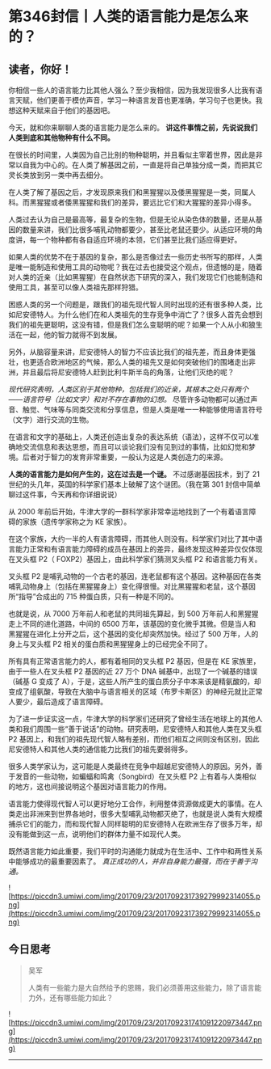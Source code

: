 # 第346封信丨人类的语言能力是怎么来的？

## 读者，你好！

你相信一些人的语言能力比其他人强么？至少我相信，因为我发现很多人比我有语言天赋，他们更善于模仿声音，学习一种语言发音也更准确，学习句子也更快。我想这种天赋来自于他们的基因吧。

今天，就和你来聊聊人类的语言能力是怎么来的。 **讲这件事情之前，先说说我们人类到底和其他物种有什么不同。**

在很长的时间里，人类因为自己比别的物种聪明，并且看似主宰着世界，因此是非常以自我为中心的。在人类了解基因之前，一直是将自己单独分成一类，而把其它灵长类放到另一类中再去细分。

在人类了解了基因之后，才发现原来我们和黑猩猩以及倭黑猩猩是一类，同属人科。而黑猩猩或者倭黑猩猩和我们的差异，要远比它们和大猩猩的差异小得多。

人类过去认为自己是最高等，最复杂的生物，但是无论从染色体的数量，还是从基因的数量来讲，我们比很多哺乳动物都要少，甚至比老鼠还要少。从适应环境的角度讲，每一个物种都有各自适应环境的本领，它们甚至比我们适应得更好。

如果人类的优势不在于基因的复杂，那么是否像过去一些历史书所写的那样，人类是唯一能制造和使用工具的动物呢？我在过去也接受这个观点，但遗憾的是，随着对人类的近亲（比如黑猩猩）在自然状态下研究的深入，我们发现它们也能制造和使用工具，甚至可以像人类祖先那样狩猎。

困惑人类的另一个问题是，跟我们的祖先现代智人同时出现的还有很多种人类，比如尼安德特人。为什么他们在和人类祖先的生存竞争中消亡了？很多人首先会想到我们的祖先更聪明，这没有错，但是我们怎么变聪明的呢？如果一个人从小和狼生活在一起，他的智力就得不到发展。

另外，从脑容量来讲，尼安德特人的智力不应该比我们的祖先差，而且身体更强壮，也更适合欧洲地区的气候，那么人类的祖先又是如何突破他们的围堵走出非洲，并且最后将尼安德特人赶到比利牛斯半岛的角落，让他们灭绝的呢？

 *现代研究表明，人类区别于其他物种，包括我们的近亲，其根本之处只有两个——语言符号（比如文字）和对不存在事物的幻想。* 尽管许多动物都可以通过声音、触觉、气味等与同类交流和分享信息，但是人类是唯一一种能够使用语言符号（文字）进行交流的生物。

在语言和文字的基础上，人类还创造出复杂的表达系统（语法），这样不仅可以准确地交流信息和表达思想，而且可以谈论我们没有见到过的事情，比如幻觉和梦境。后者对于智力的发育非常重要，一般认为这是人类创造力的来源。

 **人类的语言能力是如何产生的，这在过去是一个谜。** 不过感谢基因技术，到了 21 世纪的头几年，英国的科学家们基本上破解了这个谜团。（我在第 301 封信中简单聊过这件事，今天再和你详细说说）

从 2000 年前后开始，牛津大学的一群科学家非常幸运地找到了一个有着语言障碍的家族（遗传学家称之为 KE 家族）。

在这个家族，大约一半的人有语言障碍，而其他人则没有。科学家们对比了其中语言能力正常和有语言能力障碍的成员在基因上的差异，最终发现这种差异仅仅体现在叉头框 P2（ FOXP2）基因上，由此科学家们猜测叉头框 P2 和语言能力有关。

叉头框 P2 是哺乳动物的一个古老的基因，连老鼠都有这个基因。这种基因在各类哺乳动物身上（包括在黑猩猩身上）变化得很慢。对比黑猩猩和老鼠，这个基因所“指导”合成出的 715 种蛋白质，只有一种是不同的。

也就是说，从 7000 万年前人和老鼠的共同祖先算起，到 500 万年前人和黑猩猩走上不同的进化道路，中间的 6500 万年，该基因的变化微乎其微。但是当人和黑猩猩在进化上分开之后，这个基因的变化却突然加快。经过了 500 万年，人的身上与叉头框 P2 相关的蛋白质和黑猩猩身上的已经完全不同了。

所有具有正常语言能力的人，都有着相同的叉头框 P2 基因，但是在 KE 家族里，由于一些人在叉头框 P2 基因的近 27 万个 DNA 碱基中，出现了一个碱基的错误（碱基 G 变成了 A），于是，这些人所产生的蛋白质分子中本来该是精氨酸的，却变成了组氨酸，导致在大脑中与语言相关的区域（布罗卡斯区）的神经元就比正常人要少，最后造成了语言障碍。

为了进一步证实这一点，牛津大学的科学家们还研究了曾经生活在地球上的其他人类和我们周围一些“善于说话”的动物。研究表明，尼安德特人和其他人类在叉头框 P2 基因上，和我们的祖先现代智人略有差别，而他们相互之间则没有区别，因此尼安德特人和其他人类的通信能力比我们的祖先要弱得多。

很多人类学家认为，这可能是人类最终在竞争中超越尼安德特人的原因。另外，善于发音的一些动物，如蝙蝠和鸣禽（Songbird）在叉头框 P2 上有着与人类相似的地方，这也间接说明这个基因对语言能力的作用。

语言能力使得现代智人可以更好地分工合作，利用整体资源做成更大的事情。在人类走出非洲来到世界各地时，很多大型哺乳动物都灭绝了，也就是说人类有大规模捕杀它们的能力，而和现代智人同样聪明的尼安德特人在欧洲生存了很多万年，却没有能做到这一点，说明他们的群体力量不如现代人类。

既然语言能力如此重要，我们平时的沟通能力就成为在生活中、工作中和两性关系中能够成功的最重要因素了。 *真正成功的人，并非自身能力最强，而在于善于沟通。*

![https://piccdn3.umiwi.com/img/201709/23/201709231739279992314055.png](https://piccdn3.umiwi.com/img/201709/23/201709231739279992314055.png)

## 今日思考

> 吴军
> 
> 人类有一些能力是大自然给予的恩赐，我们必须善用这些能力，除了语言能力外，还有哪些能力如此？

![https://piccdn3.umiwi.com/img/201709/23/201709231741091220973447.png](https://piccdn3.umiwi.com/img/201709/23/201709231741091220973447.png)

---
